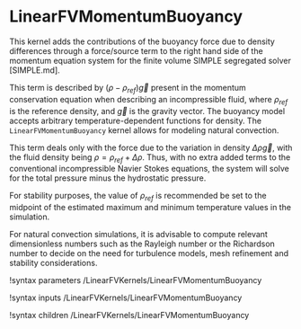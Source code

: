 # LinearFVMomentumBuoyancy

This kernel adds the contributions of the buoyancy force due to density differences through a force/source term to the right hand side of the momentum equation system for the finite volume SIMPLE segregated solver [SIMPLE.md].

This term is described by $(\rho-\rho_{ref}) \vec{g}$ present in the momentum conservation equation when describing an incompressible fluid, where $\rho_{ref}$ is the reference density, and $\vec{g}$ is the gravity vector. The buoyancy model accepts arbitrary temperature-dependent functions for density. The `LinearFVMomentumBuoyancy` kernel allows for modeling natural convection.

This term deals only with the force due to the variation in density $\Delta \rho \vec{g}$, with the fluid density being $\rho = \rho_{ref}+\Delta\rho$. Thus, with no extra added terms to the conventional incompressible Navier Stokes equations, the system will solve for the total pressure minus the hydrostatic pressure.

For stability purposes, the value of $\rho_{ref}$ is recommended be set to the midpoint of the estimated maximum and minimum temperature values in the simulation.

For natural convection simulations, it is advisable to compute relevant dimensionless numbers such as the Rayleigh number or the Richardson number to decide on the need for turbulence models, mesh refinement and stability considerations.

!syntax parameters /LinearFVKernels/LinearFVMomentumBuoyancy

!syntax inputs /LinearFVKernels/LinearFVMomentumBuoyancy

!syntax children /LinearFVKernels/LinearFVMomentumBuoyancy
